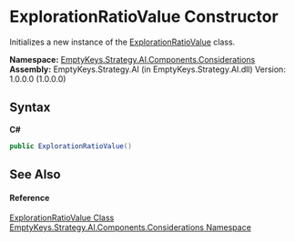 # ExplorationRatioValue Constructor 
 

Initializes a new instance of the <a href="T_EmptyKeys_Strategy_AI_Components_Considerations_ExplorationRatioValue">ExplorationRatioValue</a> class.

**Namespace:**&nbsp;<a href="N_EmptyKeys_Strategy_AI_Components_Considerations">EmptyKeys.Strategy.AI.Components.Considerations</a><br />**Assembly:**&nbsp;EmptyKeys.Strategy.AI (in EmptyKeys.Strategy.AI.dll) Version: 1.0.0.0 (1.0.0.0)

## Syntax

**C#**<br />
``` C#
public ExplorationRatioValue()
```


## See Also


#### Reference
<a href="T_EmptyKeys_Strategy_AI_Components_Considerations_ExplorationRatioValue">ExplorationRatioValue Class</a><br /><a href="N_EmptyKeys_Strategy_AI_Components_Considerations">EmptyKeys.Strategy.AI.Components.Considerations Namespace</a><br />